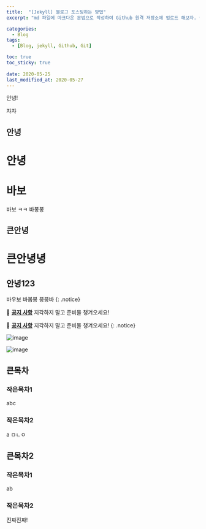 ```yaml
---
title:  "[Jekyll] 블로그 포스팅하는 방법"
excerpt: "md 파일에 마크다운 문법으로 작성하여 Github 원격 저장소에 업로드 해보자. 에디터는 Visual Studio code 사용! 로컬 서버에서 확인도 해보자. "

categories:
  - Blog
tags:
  - [Blog, jekyll, Github, Git]

toc: true
toc_sticky: true
 
date: 2020-05-25
last_modified_at: 2020-05-27
---
```


안녕!

쟈쟈

## 안녕
# 안녕
# 바보
바보
ㅋㅋ
바봉봉

## 큰안녕
# 큰안녕녕

## 안녕123
바우보
바봅봉
붕붕바
{: .notice}

🌝 **<u>공지 사항</u>** 지각하지 말고 준비물 챙겨오세요!

🌝 **<u>공지 사항</u>** 지각하지 말고 준비물 챙겨오세요!
{: .notice}


![image](https://user-images.githubusercontent.com/114065532/208831099-a171f1f6-3a64-4ac3-9a9a-38a3a5ad07d0.png)

![image](https://user-images.githubusercontent.com/114065532/208831260-2f50525b-c91e-4a94-9b1e-3b389573daaf.png)

## 큰목차
### 작은목차1
abc
### 작은목차2
a
ㅁㄴㅇ
## 큰목차2

### 작은목차1
ab

### 작은목차2


진짜진짜!